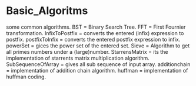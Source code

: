 # Basic_Algoritms
some common algorithms.
BST = Binary Search Tree.
FFT = First Fournier transformation.
InfixToPostfix = converts the entered (infix) expression to postfix.
postfixToInfix = converts the entered postfix expression to infix.
powerSet = gices the power set of the entered set.
Sieve = Algorithm to get all primes numbers under a (large)number.
StarrensMatrix = its the implementation of starrents matrix multiplication algorithm.
SubSequenceOfArray = gives all sub sequence of input array.
additionchain = implementation of addition chain algorithm.
huffman = implementation of huffman coding.
